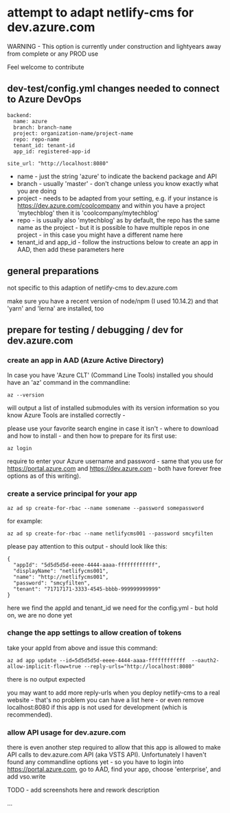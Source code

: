 # attempt to adapt netlify-cms for dev.azure.com 

WARNING - This option is currently under construction and lightyears away from complete or any PROD use

Feel welcome to contribute


## dev-test/config.yml changes needed to connect to Azure DevOps

```
backend:
  name: azure
  branch: branch-name
  project: organization-name/project-name
  repo: repo-name
  tenant_id: tenant-id
  app_id: registered-app-id  
  
site_url: "http://localhost:8080"
```
* name - just the string 'azure' to indicate the backend package and API
* branch - usually 'master' - don't change unless you know exactly what you are doing
* project - needs to be adapted from your setting, e.g. if your instance is https://dev.azure.com/coolcompany and within you have a project 'mytechblog' then it is 'coolcompany/mytechblog'
* repo - is usually also 'mytechblog' as by default, the repo has the same name as the project - but it is possible to have multiple repos in one project - in this case you might have a different name here 
* tenant_id and app_id - follow the instructions below to create an app in AAD, then add these parameters here


## general preparations

not specific to this adaption of netlify-cms to dev.azure.com

make sure you have a recent version of node/npm (I used 10.14.2) and that 'yarn' and 'lerna' are installed, too

## prepare for testing / debugging / dev for dev.azure.com

### create an app in AAD (Azure Active Directory)

In case you have 'Azure CLT' (Command Line Tools) installed you should have an 'az' command in the commandline:

```
az --version
```
will output a list of installed submodules with its version information so you know Azure Tools are installed correctly - 

please use your favorite search engine in case it isn't - where to download and how to install - and then how to prepare for its first use: 

```
az login

```
require to enter your Azure username and password - same that you use for https://portal.azure.com and https://dev.azure.com - both have forever free options as of this writing).

### create a service principal for your app
```
az ad sp create-for-rbac --name somename --password somepassword 

```

for example:
```
az ad sp create-for-rbac --name netlifycms001 --password smcyfilten 

```
please pay attention to this output - should look like this:

```
{ 
  "appId": "5d5d5d5d-eeee-4444-aaaa-ffffffffffff", 
  "displayName": "netlifycms001", 
  "name": "http://netlifycms001", 
  "password": "smcyfilten", 
  "tenant": "71717171-3333-4545-bbbb-999999999999" 
}  

```
here we find the appId and tenant_id we need for the config.yml - but hold on, we are no done yet

### change the app settings to allow creation of tokens

take your appId from above and issue this command:


```
az ad app update --id=5d5d5d5d-eeee-4444-aaaa-ffffffffffff  --oauth2-allow-implicit-flow=true --reply-urls="http://localhost:8080"
```
there is no output expected

you may want to add more reply-urls when you deploy netlify-cms to a real website - that's no problem you can have a list here - or even remove localhost:8080 if this app is not used for development (which is recommended).

### allow API usage for dev.azure.com

there is even another step required to allow that this app is allowed to make API calls to dev.azure.com API (aka VSTS API). Unfortunately I haven't found any commandline options yet - so you have to login into https://portal.azure.com, go to AAD, find your app, choose 'enterprise', and add vso.write

TODO - add screenshots here and rework description

...